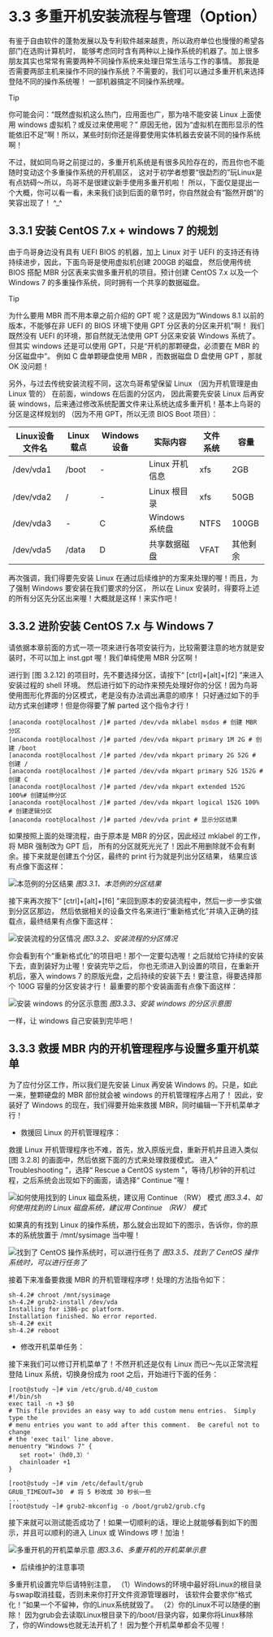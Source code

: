 # 3.3 多重开机安装流程与管理（Option）

有鉴于自由软件的蓬勃发展以及专利软件越来越贵，所以政府单位也慢慢的希望各部门在选购计算机时， 能够考虑同时含有两种以上操作系统的机器了。加上很多朋友其实也常常有需要两种不同操作系统来处理日常生活与工作的事情。 那我是否需要两部主机来操作不同的操作系统？不需要的，我们可以通过多重开机来选择登陆不同的操作系统喔！ 一部机器搞定不同操作系统哩。



> [!TIP]
> 你可能会问：“既然虚拟机这么热门，应用面也广，那为啥不能安装 Linux 上面使用 windows 虚拟机？或反过来使用呢？” 原因无他，因为“虚拟机在图形显示的性能依旧不足”啊！所以，某些时刻你还是得要使用实体机器去安装不同的操作系统啊！

不过，就如同鸟哥之前提过的，多重开机系统是有很多风险存在的，而且你也不能随时变动这个多重操作系统的开机扇区， 这对于初学者想要“很勐烈的”玩Linux是有点妨碍～所以，鸟哥不是很建议新手使用多重开机啦！ 所以，下面仅是提出一个大概，你可以看一看，未来我们谈到后面的章节时，你自然就会有“豁然开朗”的笑容出现了！ ^\_^

## 3.3.1 安装 CentOS 7.x + windows 7 的规划

由于鸟哥身边没有具有 UEFI BIOS 的机器，加上 Linux 对于 UEFI 的支持还有待持续进步，因此，下面鸟哥是使用虚拟机创建 200GB 的磁盘， 然后使用传统 BIOS 搭配 MBR 分区表来实做多重开机的项目。预计创建 CentOS 7.x 以及一个 Windows 7 的多重操作系统，同时拥有一个共享的数据磁盘。



> [!TIP]
> 为什么要用 MBR 而不用本章之前介绍的 GPT 呢？这是因为“Windows 8.1 以前的版本，不能够在非 UEFI 的 BIOS 环境下使用 GPT 分区表的分区来开机”啊！ 我们既然没有 UEFI 的环境，那自然就无法使用 GPT 分区来安装 Windows 系统了。但其实 windows 还是可以使用 GPT，只是“开机的那颗硬盘，必须要在 MBR 的分区磁盘中”。 例如 C 盘单颗硬盘使用 MBR ，而数据磁盘 D 盘使用 GPT ，那就 OK 没问题！

另外，与过去传统安装流程不同，这次鸟哥希望保留 Linux （因为开机管理是由 Linux 管的） 在前面，windows 在后面的分区内， 因此需要先安装 Linux 后再安装 windows，后来通过修改系统配置文件来让系统达成多重开机！基本上鸟哥的分区是这样规划的 （因为不用 GPT，所以无须 BIOS Boot 项目）：

| Linux设备文件名 | Linux载点 | Windows设备 | 实际内容       | 文件系统 | 容量     |
|-----------------|-----------|-------------|----------------|----------|----------|
| /dev/vda1       | /boot     | \-          | Linux 开机信息 | xfs      | 2GB      |
| /dev/vda2       | /         | \-          | Linux 根目录   | xfs      | 50GB     |
| /dev/vda3       | \-        | C           | Windows 系统盘 | NTFS     | 100GB    |
| /dev/vda5       | /data     | D           | 共享数据磁盘   | VFAT     | 其他剩余 |

再次强调，我们得要先安装 Linux 在通过后续维护的方案来处理的喔！而且，为了强制 Windows 要安装在我们要求的分区， 所以在 Linux 安装时，得要将上述的所有分区先分区出来喔！大概就是这样！来实作吧！

## 3.3.2 进阶安装 CentOS 7.x 与 Windows 7

请依据本章前面的方式一项一项来进行各项安装行为，比较需要注意的地方就是安装时，不可以加上 inst.gpt 喔！我们单纯使用 MBR 分区啊！

进行到 [图 3.2.12] 的项目时，先不要选择分区，请按下“ \[ctrl\]+\[alt\]+\[f2\] ”来进入安装过程的 shell 环境。 然后进行如下的动作来预先处理好你的分区！因为鸟哥使用图形化界面的分区模式，老是没有办法调出满意的顺序！ 只好通过如下的手动方式来创建啰！但是你得要了解 parted 这个指令才行！

```shell
[anaconda root@localhost /]# parted /dev/vda mklabel msdos # 创建 MBR 分区
[anaconda root@localhost /]# parted /dev/vda mkpart primary 1M 2G # 创建 /boot
[anaconda root@localhost /]# parted /dev/vda mkpart primary 2G 52G # 创建 /
[anaconda root@localhost /]# parted /dev/vda mkpart primary 52G 152G # 创建 C
[anaconda root@localhost /]# parted /dev/vda mkpart extended 152G 100%# 创建延伸分区
[anaconda root@localhost /]# parted /dev/vda mkpart logical 152G 100% # 创建逻辑分区
[anaconda root@localhost /]# parted /dev/vda print # 显示分区结果
```

如果按照上面的处理流程，由于原本是 MBR 的分区，因此经过 mklabel 的工作，将 MBR 强制改为 GPT 后， 所有的分区就死光光了！因此不用删除就不会有剩余。接下来就是创建五个分区，最终的 print 行为就是列出分区结果， 结果应该有点像下面这样：

![本范例的分区结果](../pic/multi_boot_mbr_1.jpg)
*图3.3.1、本范例的分区结果*

接下来再次按下“ \[ctrl\]+\[alt\]+\[f6\] ”来回到原本的安装流程中，然后一步一步实做到分区区那边， 然后依据相关的设备文件名来进行“重新格式化”并填入正确的挂载点，最终结果有点像下面这样：

![安装流程的分区情况](../pic/multi_boot_mbr_2.jpg)
*图3.3.2、安装流程的分区情况*

你会看到有个“重新格式化”的项目吧！那个一定要勾选喔！之后就给它持续的安装下去，直到装好为止喔！安装完毕之后， 你也无须进入到设置的项目，在重新开机后，塞入 windows 7 的原版光盘，之后持续的安装下去！要注意，得要选择那个 100G 容量的分区安装才行！ 最重要的那个安装画面有点像下面这样：

![安装 windows 的分区示意图](../pic/multi_boot_mbr_3.jpg)
*图3.3.3、安装 windows 的分区示意图*

一样，让 windows 自己安装到完毕吧！

## 3.3.3 救援 MBR 内的开机管理程序与设置多重开机菜单

为了应付分区工作，所以我们是先安装 Linux 再安装 Windows 的。只是，如此一来，整颗硬盘的 MBR 部份就会被 windows 的开机管理程序占用了！ 因此，安装好了 Windows 的现在，我们得要开始来救援 MBR，同时编辑一下开机菜单才行！

-   救援回 Linux 的开机管理程序：

救援 Linux 开机管理程序也不难，首先，放入原版光盘，重新开机并且进入类似 [图 3.2.8] 的画面中，然后依据下面的方式来处理救援模式。 进入“ Troubleshooting ”，选择“ Rescue a CentOS system ”，等待几秒钟的开机过程，之后系统会出现如下的画面，请选择“ Continue ”喔！

![如何使用找到的 Linux 磁盘系统，建议用 Continue （RW） 模式](../pic/multi_boot_mbr_4.jpg)
*图3.3.4、如何使用找到的 Linux 磁盘系统，建议用 Continue （RW） 模式*

如果真的有找到 Linux 的操作系统，那么就会出现如下的图示，告诉你，你的原本的系统放置于 /mnt/sysimage 当中喔！

![找到了 CentOS 操作系统时，可以进行任务了](../pic/multi_boot_mbr_5.jpg)
*图3.3.5、找到了 CentOS 操作系统时，可以进行任务了*

接着下来准备要救援 MBR 的开机管理程序啰！处理的方法指令如下：

```shell
sh-4.2# chroot /mnt/sysimage
sh-4.2# grub2-install /dev/vda
Installing for i386-pc platform.
Installation finished. No error reported.
sh-4.2# exit
sh-4.2# reboot
```

-   修改开机菜单任务：

接下来我们可以修订开机菜单了！不然开机还是仅有 Linux 而已～先以正常流程登陆 Linux 系统，切换身份成为 root 之后，开始进行下面的任务：

```shell
[root@study ~]# vim /etc/grub.d/40_custom
#!/bin/sh
exec tail -n +3 $0
# This file provides an easy way to add custom menu entries.  Simply type the
# menu entries you want to add after this comment.  Be careful not to change
# the 'exec tail' line above.
menuentry "Windows 7" {
   set root='（hd0,3）'
   chainloader +1
}

[root@study ~]# vim /etc/default/grub
GRUB_TIMEOUT=30  # 将 5 秒改成 30 秒长一些
...
[root@study ~]# grub2-mkconfig -o /boot/grub2/grub.cfg
```

接下来就可以测试能否成功了！如果一切顺利的话，理论上就能够看到如下的图示，并且可以顺利的进入 Linux 或 Windows 啰！加油！

![多重开机的开机菜单示意](../pic/multi_boot_mbr_6.jpg)
*图3.3.6、多重开机的开机菜单示意*

-   后续维护的注意事项

多重开机设置完毕后请特别注意， （1）Windows的环境中最好将Linux的根目录与swap取消挂载，否则未来你打开文件资源管理器时， 该软件会要求你“格式化！”如果一个不留神，你的Linux系统就毁了。 （2）你的Linux不可以随便的删除！ 因为grub会去读取Linux根目录下的/boot/目录内容，如果你将Linux移除了，你的Windows也就无法开机了！ 因为整个开机菜单都会不见喔！